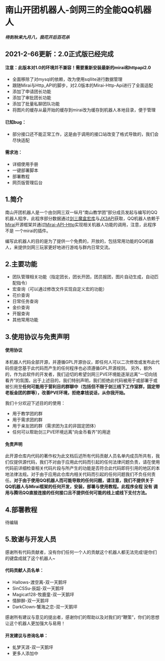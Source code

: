 # 南山开团机器人-剑网三的全能QQ机器人
##### 待到秋来九月八，我花开后百花杀

## 2021-2-66更新：2.0正式版已经完成
#### 注意：此版本对1.0的环境并不兼容！需要重新安装最新的mirai和httpapi2.0
- 全面移除了对mysql的依赖，改为使用sqllite进行数据管理
- 跟随Mirai与Http_API的脚步，对2.0版本的Mirai-Http-Api进行了全面适配
- 添加了申请团长功能
- 添加了审批团长功能
- 添加了批量私聊团队功能
- 将图片的缓存从最开始的缓存到mirai改为缓存到机器人本地目录，便于管理

#### 已知bug：
- 部分接口还不能正常工作，这是由于调用的接口站改变了格式导致的，我们会尽快适配
#### 需求池：
- 详细使用手册
- 一键部署脚本
- 部署教程
- 网页版管理后台
## 1.简介
南山开团机器人是一个由剑网三双一纵月“南山教学团”部分成员发起与编写的QQ机器人程序，此程序部分数据通过[剑三魔盒宏库](https://www.jx3box.com/macro/#/ "剑三魔盒宏库")与[JX3API](https://jx3api.com/#/?id=explain "JX3API")获取，QQ机器人依赖于[Mirai](https://github.com/mamoe/mirai "Mirai")开源框架并通过[Mirai-API-Http](https://github.com/project-mirai/mirai-api-http "Mirai-API-Http")实现相关机器人功能的调用，注意，此程序 不是 一个mirai的插件。

编写此机器人的目的是为了提供一个免费的，开放的，包括常用功能的QQ机器人，来提供剑网三玩家更好地进行游戏与群内日常交流。
## 2.主要功能
- 团队管理相关功能（指定团长，团长开团，团员报团，图片自动生成，自动匹配指令）
- 宏查询（可以通过修改文件实现自定义宏的功能）
- 花价查询
- 日常任务查询
- 金价查询
- 开服查询
- 其他常用功能

## 3.使用协议与免责声明
#### 使用协议
本机器人代码全部开源，并遵循GPL开源协议，即任何人可以二次修改或发布此代码但是您基于此代码而产生的任何程序也必须遵循GPL开源规则。
另外，额外的，作为此软件的开发者，我们迫切的希望剑网三PVE环境能逐渐远离“一切向钱看齐”的氛围，出于上述目的，我们特别声明，我们拒绝此代码被用于或部署于或被引用至**任何可能用于营利目的群聊中（包括但不限于剑三线下工作室群，固定带老板金团的群等），改善PVE环境，拒绝拿钱说话，从你我开始。**

我们十分欢迎下述目的的使用：
- 用于教学团的群
- 用于需求团的群
- 用于亲友团的群（需求团为主的非固定团体）
- 任何可以帮助剑三PVE环境远离“向金币看齐”的用途

#### 免责声明
此开源仓库内代码的著作权为此文档后述所有代码贡献人员名单内成员所共有，我们仅提供源代码，我们不对由于应用此代码而引起的任何法律问题负责，请在使用代码前详细检查相关代码片段与所产生的功能是否符合此代码即将引用的地区的本地法律法规。对于由于应用此仓库内相关代码而引起的任何问题我们不负任何责任。**对于由于使用QQ机器人而可能导致的任何问题，请注意，我们不提供关于QQ机器人与Mirai框架的任何开发，安装，部署与使用教程。此程序全程 没有 调用与腾讯QQ直接连接的任何接口且不提供任何可能的线上或线下支付方法。**

## 4.部署教程
待编辑

## 5.致谢与开发人员
感谢所有代码贡献者，没有你们任何一个人的贡献这个机器人都无法完成!是你们的键盘成就了这个机器人~
#### 代码贡献人员名单：
- Hallows-渡空离-双一天鹅坪
- SinCSSu-辰韶-双一天鹅坪
- Magicat128-牧鹿童-双一天鹅坪
- 情醉醉-双一天鹅坪  
- DarkClown-蟹海之恋-双一天鹅坪

感谢所有建议与意见的提出者，感谢你们的帮助以及对我们的“鞭策”，你们的思想让这个机器人更加强大与易用！
#### 开发建议与咨询名单：
- 虬梦天涯-双一天鹅坪
- 更多人添加中
